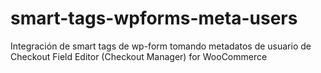 # smart-tags-wpforms-meta-users
Integración de smart tags de wp-form tomando metadatos de usuario de Checkout Field Editor (Checkout Manager) for WooCommerce
